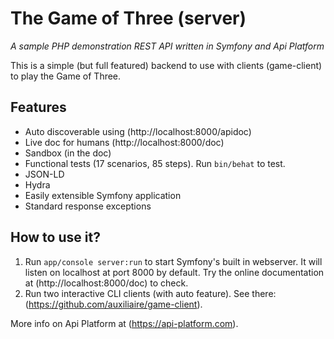 The Game of Three (server)
==========================

*A sample PHP demonstration REST API written in Symfony and Api Platform*

This is a simple (but full featured) backend to use with clients (game-client) to play the Game of Three.

Features
--------

* Auto discoverable using (http://localhost:8000/apidoc)
* Live doc for humans (http://localhost:8000/doc)
* Sandbox (in the doc)
* Functional tests (17 scenarios, 85 steps). Run `bin/behat` to test.
* JSON-LD
* Hydra
* Easily extensible Symfony application
* Standard response exceptions
 
How to use it?
--------------

1. Run `app/console server:run` to start Symfony's built in webserver. It will listen on localhost at port 8000 by default. Try the online documentation at (http://localhost:8000/doc) to check.
2. Run two interactive CLI clients (with auto feature). See there: (https://github.com/auxiliaire/game-client).

More info on Api Platform at (https://api-platform.com).
